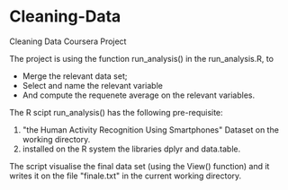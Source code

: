 # Cleaning-Data
Cleaning Data Coursera Project  

The project is using the function run_analysis() in the run_analysis.R, to 
* Merge the relevant data set;
* Select and name the relevant variable
* And compute the requenete average on the relevant variables.

The R scipt run_analysis() has the following pre-requisite:

1. "the Human Activity Recognition Using Smartphones" Dataset on the working directory.
2. installed on the R system the libraries dplyr and data.table.

The script visualise the final data set (using the View() function) 
and it writes it on the file "finale.txt" in the current working directory.
